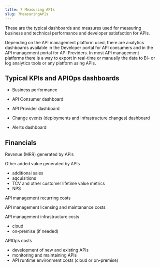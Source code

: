 ```yaml
---
title: 7 Measuring APIs
slug: 7MeasuringAPIs
---
```


These are the typical dashboards and measures used for measuring business and technical performance and developer satisfaction for APIs.

Depending on the API management platform used, there are analytics dashboards available in the Developer portal for API consumers and in the API management portal for API Providers. In most API management platforms there is a way to export in real-time or manually the data to BI- or log analytics tools or any platform using APIs.

## Typical KPIs and APIOps dashboards

*   Business performance

*   API Consumer dashboard

*   API Provider dashboard

*   Change events (deployments and infrastructure changes) dashboard

*   Alerts dashboard

## Financials

<span>Revenue (MRR) generated by APIs</span>

Other added value generated by APIs

*   additional sales
*   aqcuisitions
*   TCV and other customer lifetime value metrics
*   NPS

<span>API management recurring costs</span>

<span><span>API management licensing and maintanance costs</span></span>

API management infrastructure costs

*   cloud
*   on-premise (if needed)

APIOps costs

*   development of new and existing APIs
*   monitoring and maintaining APIs
*   API runtime environment costs (cloud or on-premise)

